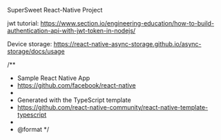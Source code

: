 SuperSweet React-Native Project

jwt tutorial: https://www.section.io/engineering-education/how-to-build-authentication-api-with-jwt-token-in-nodejs/

Device storage: https://react-native-async-storage.github.io/async-storage/docs/usage

/\*\*

- Sample React Native App
- https://github.com/facebook/react-native
-
- Generated with the TypeScript template
- https://github.com/react-native-community/react-native-template-typescript
-
- @format
  \*/
